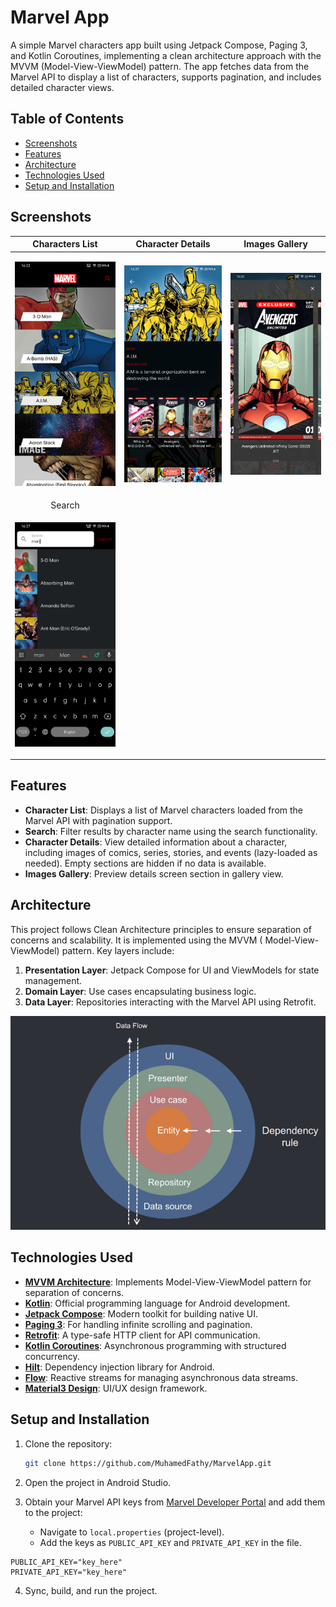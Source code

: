 # Marvel App

A simple Marvel characters app built using Jetpack Compose, Paging 3, and Kotlin Coroutines, implementing a clean architecture approach with the
MVVM (Model-View-ViewModel) pattern. The app fetches data from the Marvel API to display a list of characters, supports pagination, and includes
detailed character views.

## Table of Contents

- [Screenshots](#screenshots)
- [Features](#features)
- [Architecture](#architecture)
- [Technologies Used](#technologies-used)
- [Setup and Installation](#setup-and-installation)

## Screenshots

|                                            Characters List                                             |                                             Character Details                                              | Images Gallery                                                                                       |
|:------------------------------------------------------------------------------------------------------:|:----------------------------------------------------------------------------------------------------------:|------------------------------------------------------------------------------------------------------|
| <p align="center"> <img alt="Characters List" src="screenshots/characters_list.png" width="300"/> </p> | <p align="center"> <img alt="Character Details" src="screenshots/character_details.png" width="300"/> </p> | <p align="center"> <img alt="Images Gallery" src="screenshots/images_gallery.png" width="300"/> </p> |
|                                                 Search                                                 |                                                                                                            |                                                                                                      |
|   <p align="center"> <img alt="Search Screen" src="screenshots/search_screen.png" width="300"/> </p>   |                                                                                                            |                                                                                                      |

## Features

- **Character List**: Displays a list of Marvel characters loaded from the Marvel API with pagination support.
- **Search**: Filter results by character name using the search functionality.
- **Character Details**: View detailed information about a character, including images of comics, series, stories, and events (lazy-loaded as needed).
  Empty sections are hidden if no data is available.
- **Images Gallery**: Preview details screen section in gallery view.

## Architecture

This project follows Clean Architecture principles to ensure separation of concerns and scalability. It is implemented using the MVVM (
Model-View-ViewModel) pattern. Key layers include:

1. **Presentation Layer**: Jetpack Compose for UI and ViewModels for state management.
2. **Domain Layer**: Use cases encapsulating business logic.
3. **Data Layer**: Repositories interacting with the Marvel API using Retrofit.

<p align="center">
  <img alt="Clean Architecture" src="screenshots/clean_architecture.png" />
</p>

## Technologies Used

- **[MVVM Architecture](https://en.wikipedia.org/wiki/Model%E2%80%93view%E2%80%93viewmodel)**: Implements Model-View-ViewModel pattern for separation
  of concerns.
- **[Kotlin](https://kotlinlang.org/)**: Official programming language for Android development.
- **[Jetpack Compose](https://developer.android.com/jetpack/compose)**: Modern toolkit for building native UI.
- **[Paging 3](https://developer.android.com/topic/libraries/architecture/paging/v3-overview)**: For handling infinite scrolling and pagination.
- **[Retrofit](https://square.github.io/retrofit/)**: A type-safe HTTP client for API communication.
- **[Kotlin Coroutines](https://developer.android.com/kotlin/coroutines)**: Asynchronous programming with structured concurrency.
- **[Hilt](https://developer.android.com/training/dependency-injection/hilt-android)**: Dependency injection library for Android.
- **[Flow](https://developer.android.com/kotlin/flow)**: Reactive streams for managing asynchronous data streams.
- **[Material3 Design](https://m3.material.io/)**: UI/UX design framework.

## Setup and Installation

1. Clone the repository:

   ```bash
   git clone https://github.com/MuhamedFathy/MarvelApp.git
   ```

2. Open the project in Android Studio.

3. Obtain your Marvel API keys from [Marvel Developer Portal](https://developer.marvel.com/) and add them to the project:

    - Navigate to `local.properties` (project-level).
    - Add the keys as `PUBLIC_API_KEY` and `PRIVATE_API_KEY` in the file.

```
PUBLIC_API_KEY="key_here"
PRIVATE_API_KEY="key_here"
```

4. Sync, build, and run the project.

